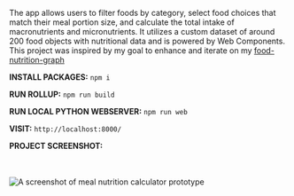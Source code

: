The app allows users to filter foods by category, select food choices that match their meal portion size, and calculate the total intake of macronutrients and micronutrients. It utilizes a custom dataset of around 200 food objects with nutritional data and is powered by Web Components.<br/>
This project was inspired by my goal to enhance and iterate on my [food-nutrition-graph](https://github.com/boshimoto/food-nutrition-graph)<br/>

**INSTALL PACKAGES:**
```npm i```

**RUN ROLLUP:**
```npm run build```

**RUN LOCAL PYTHON WEBSERVER:**
```npm run web```

**VISIT:**
```http://localhost:8000/```

**PROJECT SCREENSHOT:**<br/><br/><br/>

<img src="../../blob/main/bodyboon-ss.png" alt="A screenshot of meal nutrition calculator prototype" />
